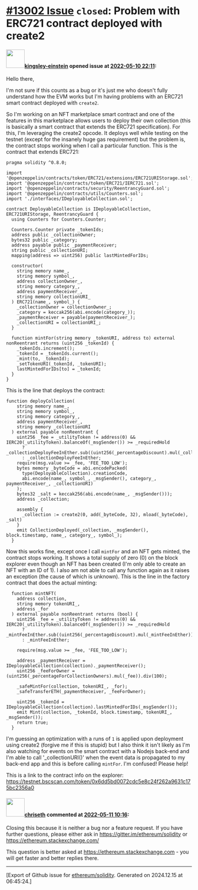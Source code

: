 # [\#13002 Issue](https://github.com/ethereum/solidity/issues/13002) `closed`: Problem with ERC721 contract deployed with create2

#### <img src="https://avatars.githubusercontent.com/u/35224620?u=a5fc80a52090613ac3d185f99a7005c5e1c5da73&v=4" width="50">[kingsley-einstein](https://github.com/kingsley-einstein) opened issue at [2022-05-10 22:11](https://github.com/ethereum/solidity/issues/13002):

Hello there,

I'm not sure if this counts as a bug or it's just me who doesn't fully understand how the EVM works but I'm having problems with an ERC721 smart contract deployed with `create2`.

So I'm working on an NFT marketplace smart contract and one of the features in this marketplace allows users to deploy their own collection (this is basically a smart contract that extends the ERC721 specification). For this, I'm leveraging the create2 opcode. It deploys well while testing on the testnet (except for the insanely huge gas requirement) but the problem is, the contract stops working when I call a particular function. This is the contract that extends ERC721:

```solidity
pragma solidity ^0.8.0;

import '@openzeppelin/contracts/token/ERC721/extensions/ERC721URIStorage.sol';
import '@openzeppelin/contracts/token/ERC721/IERC721.sol';
import '@openzeppelin/contracts/security/ReentrancyGuard.sol';
import '@openzeppelin/contracts/utils/Counters.sol';
import './interfaces/IDeployableCollection.sol';

contract DeployableCollection is IDeployableCollection, ERC721URIStorage, ReentrancyGuard {
  using Counters for Counters.Counter;

  Counters.Counter private _tokenIds;
  address public _collectionOwner;
  bytes32 public _category;
  address payable public _paymentReceiver;
  string public _collectionURI;
  mapping(address => uint256) public lastMintedForIDs;

  constructor(
    string memory name_,
    string memory symbol_,
    address collectionOwner_,
    string memory category_,
    address paymentReceiver_,
    string memory collectionURI_
  ) ERC721(name_, symbol_) {
    _collectionOwner = collectionOwner_;
    _category = keccak256(abi.encode(category_));
    _paymentReceiver = payable(paymentReceiver_);
    _collectionURI = collectionURI_;
  }

  function mintFor(string memory _tokenURI, address to) external nonReentrant returns (uint256 _tokenId) {
    _tokenIds.increment();
    _tokenId = _tokenIds.current();
    _mint(to, _tokenId);
    _setTokenURI(_tokenId, _tokenURI);
    lastMintedForIDs[to] = _tokenId;
  }
}
```

This is the line that deploys the contract:

```solidity
function deployCollection(
    string memory name_,
    string memory symbol_,
    string memory category_,
    address paymentReceiver_,
    string memory _collectionURI
  ) external payable nonReentrant {
    uint256 _fee = _utilityToken != address(0) && IERC20(_utilityToken).balanceOf(_msgSender()) >= _requiredHold
      ? _collectionDeployFeeInEther.sub((uint256(_percentageDiscount).mul(_collectionDeployFeeInEther)).div(100))
      : _collectionDeployFeeInEther;
    require(msg.value >= _fee, 'FEE_TOO_LOW');
    bytes memory _byteCode = abi.encodePacked(
      type(DeployableCollection).creationCode,
      abi.encode(name_, symbol_, _msgSender(), category_, paymentReceiver_, _collectionURI)
    );
    bytes32 _salt = keccak256(abi.encode(name_, _msgSender()));
    address _collection;

    assembly {
      _collection := create2(0, add(_byteCode, 32), mload(_byteCode), _salt)
    }
    emit CollectionDeployed(_collection, _msgSender(), block.timestamp, name_, category_, symbol_);
  }

```

Now this works fine, except once I call `mintFor` and an NFT gets minted, the contract stops working. It shows a total supply of zero (0) on the block explorer even though an NFT has been created (I'm only able to create an NFT with an ID of 1). I also am not able to call any function again as it raises an exception (the cause of which is unknown). This is the line in the factory contract that does the actual minting:

```solidity
  function mintNFT(
    address collection,
    string memory tokenURI_,
    address _for
  ) external payable nonReentrant returns (bool) {
    uint256 _fee = _utilityToken != address(0) && IERC20(_utilityToken).balanceOf(_msgSender()) >= _requiredHold
      ? _mintFeeInEther.sub((uint256(_percentageDiscount).mul(_mintFeeInEther)).div(100))
      : _mintFeeInEther;

    require(msg.value >= _fee, 'FEE_TOO_LOW');

    address _paymentReceiver = IDeployableCollection(collection)._paymentReceiver();
    uint256 _feeForOwner = (uint256(_percentageForCollectionOwners).mul(_fee)).div(100);

    _safeMintFor(collection, tokenURI_, _for);
    _safeTransferETH(_paymentReceiver, _feeForOwner);

    uint256 _tokenId = IDeployableCollection(collection).lastMintedForIDs(_msgSender());
    emit Mint(collection, _tokenId, block.timestamp, tokenURI_, _msgSender());
    return true;
  }
```

I'm guessing an optimization with a runs of `1` is applied upon deployment using create2 (forgive me if this is stupid) but I also think it isn't likely as I'm also watching for events on the smart contract with a Nodejs back-end and I'm able to call '_collectionURI()' when the event data is propagated to my back-end app and this is before calling `mintFor`. I'm confused! Please help!

This is a link to the contract info on the explorer: https://testnet.bscscan.com/token/0x6dd5bd0072cdc5e8c24f262a9631c175bc2356a0

#### <img src="https://avatars.githubusercontent.com/u/9073706?v=4" width="50">[chriseth](https://github.com/chriseth) commented at [2022-05-11 10:16](https://github.com/ethereum/solidity/issues/13002#issuecomment-1123516658):

Closing this because it is neither a bug nor a feature request. If you have further questions, please either ask in https://gitter.im/ethereum/solidity or https://ethereum.stackexchange.com/

This question is better asked at https://ethereum.stackexchange.com - you will get faster and better replies there.


-------------------------------------------------------------------------------



[Export of Github issue for [ethereum/solidity](https://github.com/ethereum/solidity). Generated on 2024.12.15 at 06:45:24.]
